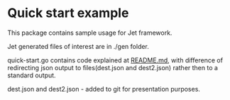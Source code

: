
# Quick start example

This package contains sample usage for Jet framework.

Jet generated files of interest are in ./gen folder.

quick-start.go contains code explained at [README.md](../../README.md#quick-start),
with difference of redirecting json output to files(dest.json and dest2.json) rather then to a
standard output.

dest.json and dest2.json - added to git for presentation purposes.
